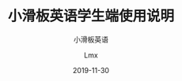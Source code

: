 ---
layout:     post
title:     小滑板英语学生端使用说明
subtitle:  小滑板英语
date:       2019-11-30
author:    Lmx 
header-img: 
catalog: true
tags: 
    - 小滑板英语
---